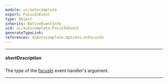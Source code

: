```yaml
---
module: ui/autocomplete
export: FocusInEvent
type: Object
inherits: NativeEventInfo
uid: ui/autocomplete:FocusInEvent
generateTypeLink: 
references: dxAutocomplete.Options.onFocusIn
---
```

---
##### shortDescription
The type of the [focusIn]({basewidgetpath}/Events/#focusIn) event handler's argument.

---
<!-- Description goes here -->